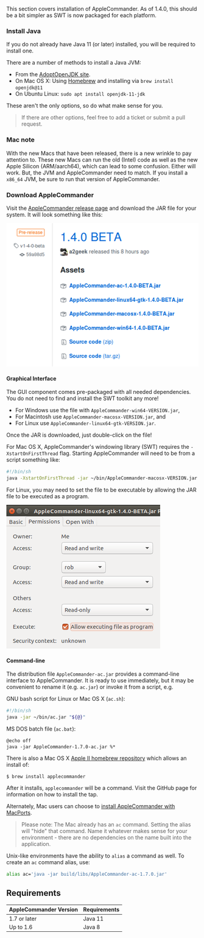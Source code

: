 This section covers installation of AppleCommander. As of 1.4.0, this should be a bit simpler as SWT is now packaged for each platform.

### Install Java

If you do not already have Java 11 (or later) installed, you will be required to install one.

There are a number of methods to install a Java JVM:

* From the [AdoptOpenJDK site](https://adoptopenjdk.net/).
* On Mac OS X: Using [Homebrew](https://brew.sh/) and installing via `brew install openjdk@11`
* On Ubuntu Linux: `sudo apt install openjdk-11-jdk`

These aren't the only options, so do what make sense for you. 

> If there are other options, feel free to add a ticket or submit a pull request.

### Mac note

With the new Macs that have been released, there is a new wrinkle to pay attention to. These new Macs can run the old (Intel) code as well as the new Apple Silicon (ARM/aarch64), which can lead to some confusion. Either will work. But, the JVM and AppleCommander need to match. If you install a `x86_64` JVM, be sure to run that version of AppleCommander.

### Download AppleCommander

Visit the [AppleCommander release page](https://github.com/AppleCommander/AppleCommander/releases) and download the JAR file for your system.  It will look something like this:

![GitHub release page for AppleCommander](images/github-release-page.png)

#### Graphical Interface

The GUI component comes pre-packaged with all needed dependencies. You do not need to find and install the SWT toolkit any more!

* For Windows use the file with `AppleCommander-win64-VERSION.jar`,
* For Macintosh use `AppleCommander-macosx-VERSION.jar`, and
* For Linux use `AppleCommander-linux64-gtk-VERSION.jar`.

Once the JAR is downloaded, just double-click on the file!

For Mac OS X, AppleCommander's windowing library (SWT) requires the `-XstartOnFirstThread` flag. Starting AppleCommander will need to be from a script something like:
```bash
#!/bin/sh
java -XstartOnFirstThread -jar ~/bin/AppleCommander-macosx-VERSION.jar
```

For Linux, you may need to set the file to be executable by allowing the JAR file to be executed as a program.

![Setting execute permission in Ubuntu Linux](images/linux-ubuntu-properties.png)

#### Command-line

The distribution file `AppleCommander-ac.jar` provides a command-line interface to AppleCommander. It is ready to use immediately, but it may be convenient to rename it (e.g. `ac.jar`) or invoke it from a script, e.g.

GNU bash script for Linux or Mac OS X (`ac.sh`):
```bash
#!/bin/sh
java -jar ~/bin/ac.jar "${@}"
```

MS DOS batch file (`ac.bat`):
```batch
@echo off
java -jar AppleCommander-1.7.0-ac.jar %*
```

There is also a Mac OS X [Apple II homebrew repository](https://github.com/lifepillar/homebrew-appleii) which allows an install of:
```
$ brew install applecommander
```
After it installs, `applecommander` will be a command. Visit the GitHub page for information on how to install the tap.

Alternately, Mac users can choose to [install AppleCommander with MacPorts](https://ports.macports.org/port/AppleCommander).

> Please note: The Mac already has an `ac` command. Setting the alias will "hide" that command. Name it whatever makes sense for your environment - there are no dependencies on the name built into the application.

Unix-like environments have the ability to `alias` a command as well. To create an `ac` command alias, use:
```bash
alias ac='java -jar build/libs/AppleCommander-ac-1.7.0.jar'
```

## Requirements

| AppleCommander Version | Requirements |
| --- | --- |
| 1.7 or later | Java 11 | 
| Up to 1.6 | Java 8 |
